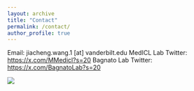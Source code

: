 ```yaml
---
layout: archive
title: "Contact"
permalink: /contact/
author_profile: true
---
```

Email: jiacheng.wang.1 [at] vanderbilt.edu
MedICL Lab Twitter: https://x.com/MMedicl?s=20
Bagnato Lab Twitter: https://x.com/BagnatoLab?s=20 

<a href="https://clustrmaps.com/site/1bu1a" title="Visit tracker"><img src="//clustrmaps.com/map_v2.png?cl=f2bbbb&w=a&t=n&d=Vhla3yOBSeYc8iBQo-LI4wF1tAMKo6rNBt7_hmTx224&co=d0e5f4&ct=722424" /></a>